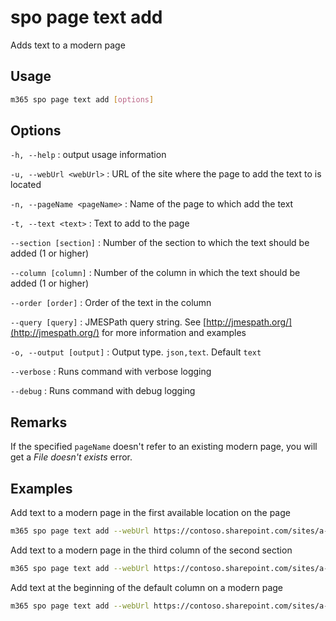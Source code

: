 # spo page text add

Adds text to a modern page

## Usage

```sh
m365 spo page text add [options]
```

## Options

`-h, --help`
: output usage information

`-u, --webUrl <webUrl>`
: URL of the site where the page to add the text to is located

`-n, --pageName <pageName>`
: Name of the page to which add the text

`-t, --text <text>`
: Text to add to the page

`--section [section]`
: Number of the section to which the text should be added (1 or higher)

`--column [column]`
: Number of the column in which the text should be added (1 or higher)

`--order [order]`
: Order of the text in the column

`--query [query]`
: JMESPath query string. See [http://jmespath.org/](http://jmespath.org/) for more information and examples

`-o, --output [output]`
: Output type. `json,text`. Default `text`

`--verbose`
: Runs command with verbose logging

`--debug`
: Runs command with debug logging

## Remarks

If the specified `pageName` doesn't refer to an existing modern page, you will get a _File doesn't exists_ error.

## Examples

Add text to a modern page in the first available location on the page

```sh
m365 spo page text add --webUrl https://contoso.sharepoint.com/sites/a-team --pageName page.aspx --text 'Hello world'
```

Add text to a modern page in the third column of the second section

```sh
m365 spo page text add --webUrl https://contoso.sharepoint.com/sites/a-team --pageName page.aspx --text 'Hello world' --section 2 --column 3
```

Add text at the beginning of the default column on a modern page

```sh
m365 spo page text add --webUrl https://contoso.sharepoint.com/sites/a-team --pageName page.aspx --text 'Hello world' --order 1
```